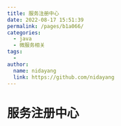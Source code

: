 ```yaml
---
title: 服务注册中心
date: 2022-08-17 15:51:39
permalink: /pages/b1a066/
categories:
  - java
  - 微服务相关
tags:
  - 
author: 
  name: nidayang
  link: https://github.com/nidayang
---
```

# 服务注册中心